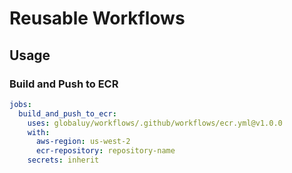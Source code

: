 # Reusable Workflows

## Usage

### Build and Push to ECR

```yaml
jobs:
  build_and_push_to_ecr:
    uses: globaluy/workflows/.github/workflows/ecr.yml@v1.0.0
    with:
      aws-region: us-west-2
      ecr-repository: repository-name
    secrets: inherit
```
